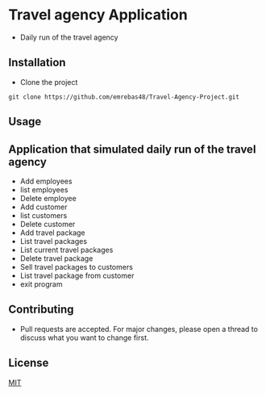 # Travel agency Application
- Daily run of the travel agency


## Installation
- Clone the project
```
git clone https://github.com/emrebas48/Travel-Agency-Project.git
```



## Usage
Application that simulated daily run of the travel agency
--- 
- Add employees
- list employees
- Delete employee
- Add customer
- list customers
- Delete customer
- Add travel package
- List travel packages
- List current travel packages
- Delete travel package
- Sell travel packages to customers
- List travel package from customer
- exit program 

## Contributing
- Pull requests are accepted. For major changes, please open a thread to discuss what you want to change first.


## License
[MIT](https://choosealicense.com/licenses/mit/)

